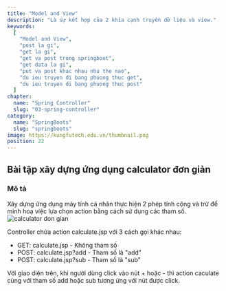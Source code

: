```yaml
---
title: "Model and View"
description: "Là sự kết hợp của 2 khía cạnh truyền dữ liệu và view."
keywords:
  [
    "Model and View",
    "post la gi",
    "get la gi",
    "get va post trong springboot",
    "get data la gi",
    "put va post khac nhau nhu the nao",
    "du ieu truyen di bang phuong thuc get",
    "du ieu truyen di bang phuong thuc post"
  ]
chapter:
  name: "Spring Controller"
  slug: "03-spring-controller"
category:
  name: "SpringBoots"
  slug: "springboots"
image: https://kungfutech.edu.vn/thumbnail.png
position: 22
---
```

## Bài tập xây dựng ứng dụng calculator đơn giản
### Mô tả
Xây dựng ứng dụng máy tính cá nhân thực hiện 2 phép tính cộng và trừ để minh hoạ việc lựa chọn action bằng cách sử dụng các tham số.
![calculator don gian](https://1.bp.blogspot.com/-mZg8eyAh0oU/Xf7wlAvQTCI/AAAAAAAAARM/94SD5pgmUys83aM2NNmYiTYxxunmzFBuACLcBGAsYHQ/s640/Screen%2BShot%2B2019-12-22%2Bat%2B11.24.21%2BAM.png)

Controller chứa action calculate.jsp với 3 cách gọi khác nhau:
- GET: calculate.jsp - Không tham số
- POST: calculate.jsp?add - Tham số là "add"
- POST: calculate.jsp?sub - Tham số là "sub"

Với giao diện trên, khi người dùng click vào nút + hoặc - thì action caculate cùng với tham số add hoặc sub tương ứng với nút được click.